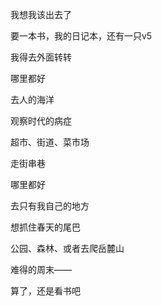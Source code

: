 我想我该出去了

要一本书，我的日记本，还有一只v5

我得去外面转转

哪里都好

去人的海洋

观察时代的病症

超市、街道、菜市场

走街串巷

哪里都好

去只有我自己的地方

想抓住春天的尾巴

公园、森林、或者去爬岳麓山

难得的周末——

算了，还是看书吧
